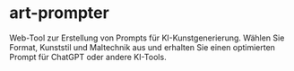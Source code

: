 # art-prompter
Web-Tool zur Erstellung von Prompts für KI-Kunstgenerierung. Wählen Sie Format, Kunststil und Maltechnik aus und erhalten Sie einen optimierten Prompt für ChatGPT oder andere KI-Tools.
